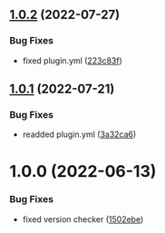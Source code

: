 ## [1.0.2](https://github.com/vicen621/ShieldSound/compare/v1.0.1...v1.0.2) (2022-07-27)


### Bug Fixes

* fixed plugin.yml ([223c83f](https://github.com/vicen621/ShieldSound/commit/223c83f2c976a94b0d42c26734e700163da49da1))

## [1.0.1](https://github.com/vicen621/ShieldSound/compare/v1.0.0...v1.0.1) (2022-07-21)


### Bug Fixes

* readded plugin.yml ([3a32ca6](https://github.com/vicen621/ShieldSound/commit/3a32ca61ed2e9543ab67f17e13164946bca170bf))

# 1.0.0 (2022-06-13)


### Bug Fixes

* fixed version checker ([1502ebe](https://github.com/vicen621/ShieldSound/commit/1502ebe67762baa77e20d7c88a4f217a9d9ae7ff))
